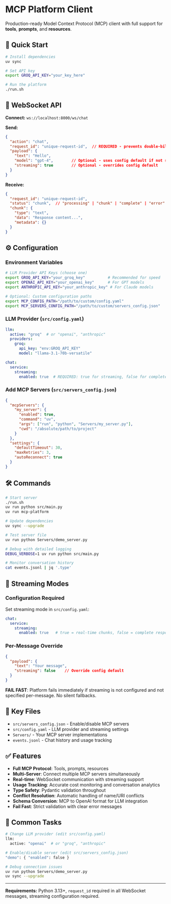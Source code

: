 # MCP Platform Client

Production-ready Model Context Protocol (MCP) client with full support for **tools**, **prompts**, and **resources**.

## 🚀 Quick Start

```bash
# Install dependencies
uv sync

# Set API key
export GROQ_API_KEY="your_key_here"

# Run the platform
./run.sh
```

## 📡 WebSocket API

**Connect:** `ws://localhost:8000/ws/chat`

**Send:**
```json
{
  "action": "chat",
  "request_id": "unique-request-id",  // REQUIRED - prevents double-billing
  "payload": {
    "text": "Hello",
    "model": "gpt-4",        // Optional - uses config default if not specified
    "streaming": true        // Optional - overrides config default
  }
}
```

**Receive:**
```json
{
  "request_id": "unique-request-id",
  "status": "chunk",  // "processing" | "chunk" | "complete" | "error"
  "chunk": {
    "type": "text",
    "data": "Response content...",
    "metadata": {}
  }
}
```

## ⚙️ Configuration

### Environment Variables
```bash
# LLM Provider API Keys (choose one)
export GROQ_API_KEY="your_groq_key"          # Recommended for speed
export OPENAI_API_KEY="your_openai_key"      # For GPT models
export ANTHROPIC_API_KEY="your_anthropic_key" # For Claude models

# Optional: Custom configuration paths
export MCP_CONFIG_PATH="/path/to/custom/config.yaml"
export MCP_SERVERS_CONFIG_PATH="/path/to/custom/servers_config.json"
```

### LLM Provider (`src/config.yaml`)
```yaml
llm:
  active: "groq"  # or "openai", "anthropic"
  providers:
    groq:
      api_key: "env:GROQ_API_KEY"
      model: "llama-3.1-70b-versatile"

chat:
  service:
    streaming:
      enabled: true  # REQUIRED: true for streaming, false for complete responses
```

### Add MCP Servers (`src/servers_config.json`)
```json
{
  "mcpServers": {
    "my_server": {
      "enabled": true,
      "command": "uv",
      "args": ["run", "python", "Servers/my_server.py"],
      "cwd": "/absolute/path/to/project"
    }
  },
  "settings": {
    "defaultTimeout": 30,
    "maxRetries": 3,
    "autoReconnect": true
  }
}
```

## 🛠️ Commands

```bash
# Start server
./run.sh
uv run python src/main.py
uv run mcp-platform

# Update dependencies
uv sync --upgrade

# Test server file
uv run python Servers/demo_server.py

# Debug with detailed logging
DEBUG_VERBOSE=1 uv run python src/main.py

# Monitor conversation history
cat events.jsonl | jq '.type'
```

## 🔄 Streaming Modes

### Configuration Required
Set streaming mode in `src/config.yaml`:
```yaml
chat:
  service:
    streaming:
      enabled: true   # true = real-time chunks, false = complete responses
```

### Per-Message Override
```json
{
  "payload": {
    "text": "Your message",
    "streaming": false    // Override config default
  }
}
```

**FAIL FAST**: Platform fails immediately if streaming is not configured and not specified per-message. No silent fallbacks.

## 📁 Key Files

- `src/servers_config.json` - Enable/disable MCP servers
- `src/config.yaml` - LLM provider and streaming settings
- `Servers/` - Your MCP server implementations
- `events.jsonl` - Chat history and usage tracking

## ✅ Features

- **Full MCP Protocol**: Tools, prompts, resources
- **Multi-Server**: Connect multiple MCP servers simultaneously
- **Real-time**: WebSocket communication with streaming support
- **Usage Tracking**: Accurate cost monitoring and conversation analytics
- **Type Safety**: Pydantic validation throughout
- **Conflict Resolution**: Automatic handling of name/URI conflicts
- **Schema Conversion**: MCP to OpenAI format for LLM integration
- **Fail Fast**: Strict validation with clear error messages

## 🎯 Common Tasks

```bash
# Change LLM provider (edit src/config.yaml)
llm:
  active: "openai"  # or "groq", "anthropic"

# Enable/disable server (edit src/servers_config.json)
"demo": { "enabled": false }

# Debug connection issues
uv run python Servers/demo_server.py
uv sync --upgrade
```

---

**Requirements:** Python 3.13+, `request_id` required in all WebSocket messages, streaming configuration required.


